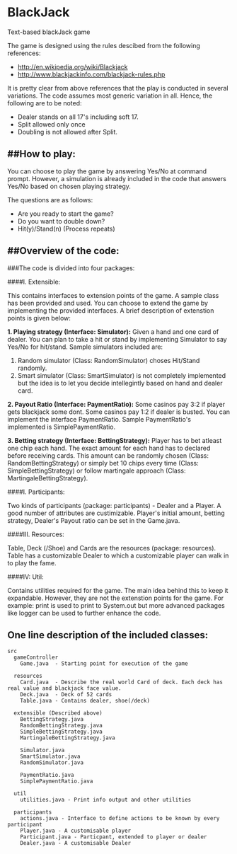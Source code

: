 BlackJack
=========

Text-based blackJack game

The game is designed using the rules descibed from the following references:

  * http://en.wikipedia.org/wiki/Blackjack
  * http://www.blackjackinfo.com/blackjack-rules.php

It is pretty clear from above references that the play is conducted in several variations. The code assumes most generic variation in all. Hence, the following are to be noted:

- Dealer stands on all 17's including soft 17.
- Split allowed only once
- Doubling is not allowed after Split.

##How to play:
-----------

You can choose to play the game by answering Yes/No at command prompt. However, a simulation is already included in the code that answers Yes/No based on chosen playing strategy.

The questions are as follows:
-  Are you ready to start the game?
-  Do you want to double down?
-  Hit(y)/Stand(n)
(Process repeats)

##Overview of the code:
---------


###The code is divided into four packages:

####I. Extensible: 

This contains  interfaces to extension points of the game. A sample class has been provided and used. You can choose to extend the game by implementing the provided interfaces. A brief description of extenstion points is given below:

**1. Playing strategy (Interface: Simulator):** Given a hand and one card of dealer. You can plan to take a hit or stand by implementing Simulator to say Yes/No for hit/stand. 
Sample simulators included are: 

  1. Random simulator (Class: RandomSimulator) choses Hit/Stand randomly.  
  2. Smart simulator (Class: SmartSimulator) is not completely implemented but the idea is to let you decide intellegintly based on hand and dealer card.

**2. Payout Ratio (Interface: PaymentRatio):** Some casinos pay 3:2 if player gets blackjack some dont. Some casinos pay 1:2 if dealer is busted. You can implement the interface PaymentRatio. Sample PaymentRatio's implemented is SimplePaymentRatio.

**3. Betting strategy (Interface: BettingStrategy):** Player has to bet atleast one chip each hand. The exact amount for each hand has to declared before receiving cards. This amount can be randomly chosen (Class: RandomBettingStrategy) or simply bet 10 chips every time (Class: SimpleBettingStrategy) or follow martingale approach (Class: MartingaleBettingStrategy).
				

####I. Participants:

Two kinds of participants (package: participants) - Dealer and a Player. A good number of attributes are custimizable. Player's initial amount, betting strategy, Dealer's Payout ratio can be set in the Game.java.


####III. Resources: 

Table, Deck (/Shoe) and Cards are the resources (package: resources). Table has a customizable Dealer to which a customizable player can walk in to play the fame.


####IV: Util:

Contains utilities required for the game. The main idea behind this to keep it expandable. However, they are not the extenstion points for the game. For example: print is used to print to System.out but more advanced packages like logger can be used to further enhance the code.

One line description of the included classes:
----
```
src
  gameController 
    Game.java  - Starting point for execution of the game
			
  resources 
    Card.java  - Describe the real world Card of deck. Each deck has real value and blackjack face value.
    Deck.java  - Deck of 52 cards
    Table.java - Contains dealer, shoe(/deck)
			
  extensible (Described above)
    BettingStrategy.java 
    RandomBettingStrategy.java 
    SimpleBettingStrategy.java 
    MartingaleBettingStrategy.java 
      
    Simulator.java 
    SmartSimulator.java 
    RandomSimulator.java 
      
    PaymentRatio.java 
    SimplePaymentRatio.java 
      
  util 
    utilities.java - Print info output and other utilities
			
  participants 
    actions.java - Interface to define actions to be known by every participant
    Player.java - A customisable player
    Participant.java - Particpant, extended to player or dealer
    Dealer.java - A customisable Dealer 
```
